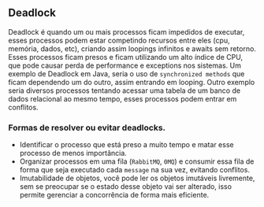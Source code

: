 ## Deadlock

Deadlock é quando um ou mais processos ficam impedidos de executar, esses processos podem estar competindo recursos entre eles (cpu, memória, dados, etc), criando assim loopings infinitos e awaits sem retorno. 
Esses processos ficam presos e ficam utilizando um alto índice de CPU, que pode causar perda de performance e exceptions nos sistemas.
Um exemplo de Deadlock em Java, seria o uso de `synchronized methods` que ficam dependendo um do outro, assim entrando em looping.
Outro exemplo seria diversos processos tentando acessar uma tabela de um banco de dados relacional ao mesmo tempo, esses processos podem entrar em conflitos.


### Formas de resolver ou evitar deadlocks.

- Identificar o processo que está preso a muito tempo e matar esse processo de menos importância.
- Organizar processos em uma fila (`RabbitMQ`, `0MQ`) e consumir essa fila de forma que seja executado cada `message` na sua vez, evitando conflitos.
- Imutabilidade de objetos, você pode ler os objetos imutáveis livremente, sem se preocupar se o estado desse objeto vai ser alterado, isso permite gerenciar a concorrência de forma mais eficiente.
